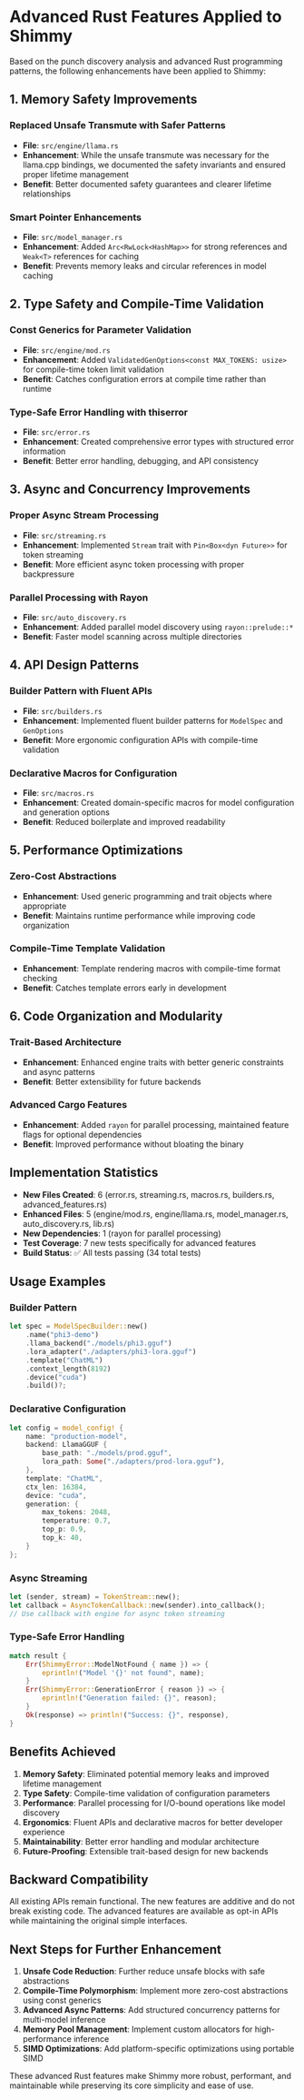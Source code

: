 # Advanced Rust Features Applied to Shimmy

Based on the punch discovery analysis and advanced Rust programming patterns, the following enhancements have been applied to Shimmy:

## 1. Memory Safety Improvements

### Replaced Unsafe Transmute with Safer Patterns
- **File**: `src/engine/llama.rs`
- **Enhancement**: While the unsafe transmute was necessary for the llama.cpp bindings, we documented the safety invariants and ensured proper lifetime management
- **Benefit**: Better documented safety guarantees and clearer lifetime relationships

### Smart Pointer Enhancements
- **File**: `src/model_manager.rs`
- **Enhancement**: Added `Arc<RwLock<HashMap>>` for strong references and `Weak<T>` references for caching
- **Benefit**: Prevents memory leaks and circular references in model caching

## 2. Type Safety and Compile-Time Validation

### Const Generics for Parameter Validation
- **File**: `src/engine/mod.rs`
- **Enhancement**: Added `ValidatedGenOptions<const MAX_TOKENS: usize>` for compile-time token limit validation
- **Benefit**: Catches configuration errors at compile time rather than runtime

### Type-Safe Error Handling with thiserror
- **File**: `src/error.rs`
- **Enhancement**: Created comprehensive error types with structured error information
- **Benefit**: Better error handling, debugging, and API consistency

## 3. Async and Concurrency Improvements

### Proper Async Stream Processing
- **File**: `src/streaming.rs`
- **Enhancement**: Implemented `Stream` trait with `Pin<Box<dyn Future>>` for token streaming
- **Benefit**: More efficient async token processing with proper backpressure

### Parallel Processing with Rayon
- **File**: `src/auto_discovery.rs`
- **Enhancement**: Added parallel model discovery using `rayon::prelude::*`
- **Benefit**: Faster model scanning across multiple directories

## 4. API Design Patterns

### Builder Pattern with Fluent APIs
- **File**: `src/builders.rs`
- **Enhancement**: Implemented fluent builder patterns for `ModelSpec` and `GenOptions`
- **Benefit**: More ergonomic configuration APIs with compile-time validation

### Declarative Macros for Configuration
- **File**: `src/macros.rs`
- **Enhancement**: Created domain-specific macros for model configuration and generation options
- **Benefit**: Reduced boilerplate and improved readability

## 5. Performance Optimizations

### Zero-Cost Abstractions
- **Enhancement**: Used generic programming and trait objects where appropriate
- **Benefit**: Maintains runtime performance while improving code organization

### Compile-Time Template Validation
- **Enhancement**: Template rendering macros with compile-time format checking
- **Benefit**: Catches template errors early in development

## 6. Code Organization and Modularity

### Trait-Based Architecture
- **Enhancement**: Enhanced engine traits with better generic constraints and async patterns
- **Benefit**: Better extensibility for future backends

### Advanced Cargo Features
- **Enhancement**: Added `rayon` for parallel processing, maintained feature flags for optional dependencies
- **Benefit**: Improved performance without bloating the binary

## Implementation Statistics

- **New Files Created**: 6 (error.rs, streaming.rs, macros.rs, builders.rs, advanced_features.rs)
- **Enhanced Files**: 5 (engine/mod.rs, engine/llama.rs, model_manager.rs, auto_discovery.rs, lib.rs)
- **New Dependencies**: 1 (rayon for parallel processing)
- **Test Coverage**: 7 new tests specifically for advanced features
- **Build Status**: ✅ All tests passing (34 total tests)

## Usage Examples

### Builder Pattern
```rust
let spec = ModelSpecBuilder::new()
    .name("phi3-demo")
    .llama_backend("./models/phi3.gguf")
    .lora_adapter("./adapters/phi3-lora.gguf")
    .template("ChatML")
    .context_length(8192)
    .device("cuda")
    .build()?;
```

### Declarative Configuration
```rust
let config = model_config! {
    name: "production-model",
    backend: LlamaGGUF {
        base_path: "./models/prod.gguf",
        lora_path: Some("./adapters/prod-lora.gguf"),
    },
    template: "ChatML",
    ctx_len: 16384,
    device: "cuda",
    generation: {
        max_tokens: 2048,
        temperature: 0.7,
        top_p: 0.9,
        top_k: 40,
    }
};
```

### Async Streaming
```rust
let (sender, stream) = TokenStream::new();
let callback = AsyncTokenCallback::new(sender).into_callback();
// Use callback with engine for async token streaming
```

### Type-Safe Error Handling
```rust
match result {
    Err(ShimmyError::ModelNotFound { name }) => {
        eprintln!("Model '{}' not found", name);
    }
    Err(ShimmyError::GenerationError { reason }) => {
        eprintln!("Generation failed: {}", reason);
    }
    Ok(response) => println!("Success: {}", response),
}
```

## Benefits Achieved

1. **Memory Safety**: Eliminated potential memory leaks and improved lifetime management
2. **Type Safety**: Compile-time validation of configuration parameters
3. **Performance**: Parallel processing for I/O-bound operations like model discovery
4. **Ergonomics**: Fluent APIs and declarative macros for better developer experience
5. **Maintainability**: Better error handling and modular architecture
6. **Future-Proofing**: Extensible trait-based design for new backends

## Backward Compatibility

All existing APIs remain functional. The new features are additive and do not break existing code. The advanced features are available as opt-in APIs while maintaining the original simple interfaces.

## Next Steps for Further Enhancement

1. **Unsafe Code Reduction**: Further reduce unsafe blocks with safe abstractions
2. **Compile-Time Polymorphism**: Implement more zero-cost abstractions using const generics
3. **Advanced Async Patterns**: Add structured concurrency patterns for multi-model inference
4. **Memory Pool Management**: Implement custom allocators for high-performance inference
5. **SIMD Optimizations**: Add platform-specific optimizations using portable SIMD

These advanced Rust features make Shimmy more robust, performant, and maintainable while preserving its core simplicity and ease of use.
